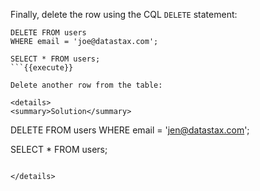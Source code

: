 Finally, delete the row using the CQL `DELETE` statement:
```
DELETE FROM users 
WHERE email = 'joe@datastax.com';

SELECT * FROM users;
```{{execute}}

Delete another row from the table:

<details>
<summary>Solution</summary> 

```
DELETE FROM users 
WHERE email = 'jen@datastax.com';

SELECT * FROM users;
```{{execute}}

</details>
